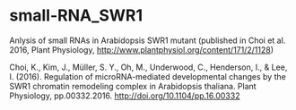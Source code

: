 # small-RNA_SWR1
Anlysis of small RNAs in Arabidopsis SWR1 mutant (published in Choi et al. 2016, Plant Physiology, http://www.plantphysiol.org/content/171/2/1128)

Choi, K., Kim, J., Müller, S. Y., Oh, M., Underwood, C., Henderson, I., & Lee, I. (2016). Regulation of microRNA-mediated developmental changes by the SWR1 chromatin remodeling complex in Arabidopsis thaliana. Plant Physiology, pp.00332.2016. http://doi.org/10.1104/pp.16.00332
